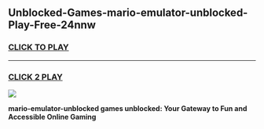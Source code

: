 
## Unblocked-Games-mario-emulator-unblocked-Play-Free-24nnw
<h3>
<a href="https://premium76.site?title=mario-emulator-unblocked&ref=10A">CLICK TO PLAY</a></h3>
<hr>

<h3>
<a href="https://premium76.site?title=mario-emulator-unblocked&ref=10A">CLICK 2 PLAY</a>
  
</h3>

<a href="https://premium76.site?title=mario-emulator-unblocked&ref=10A"><img src="https://clearcache.store/games.png"></a>


**mario-emulator-unblocked games unblocked: Your Gateway to Fun and Accessible Online Gaming**
